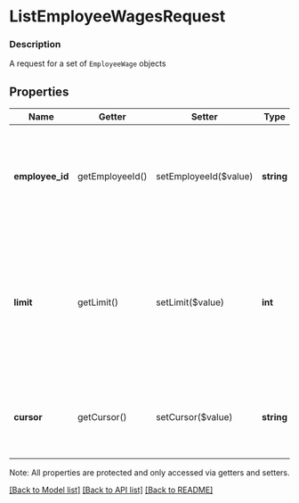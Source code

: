 # ListEmployeeWagesRequest

### Description

A request for a set of `EmployeeWage` objects

## Properties
Name | Getter | Setter | Type | Description | Notes
------------ | ------------- | ------------- | ------------- | ------------- | -------------
**employee_id** | getEmployeeId() | setEmployeeId($value) | **string** | Filter wages returned to only those that are associated with the specified employee. | [optional] 
**limit** | getLimit() | setLimit($value) | **int** | Maximum number of Employee Wages to return per page. Can range between 1 and 200. The default is the maximum at 200. | [optional] 
**cursor** | getCursor() | setCursor($value) | **string** | Pointer to the next page of Employee Wage results to fetch. | [optional] 

Note: All properties are protected and only accessed via getters and setters.

[[Back to Model list]](../../README.md#documentation-for-models) [[Back to API list]](../../README.md#documentation-for-api-endpoints) [[Back to README]](../../README.md)

